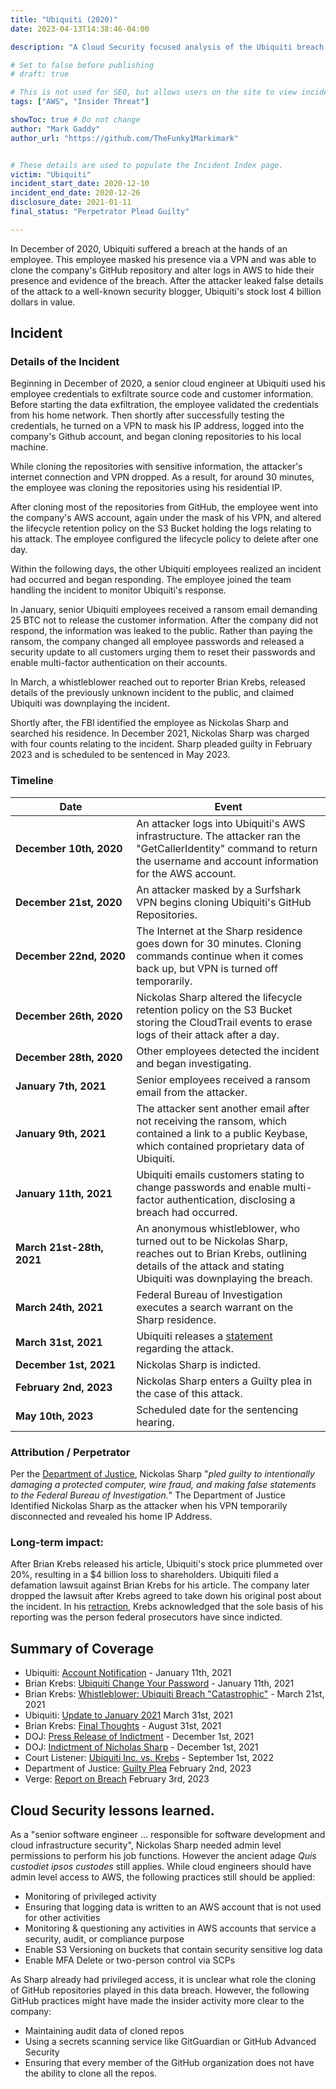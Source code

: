 ```yaml
---
title: "Ubiquiti (2020)"
date: 2023-04-13T14:38:46-04:00

description: "A Cloud Security focused analysis of the Ubiquiti breach in 2020"

# Set to false before publishing
# draft: true

# This is not used for SEO, but allows users on the site to view incidents by keyword
tags: ["AWS", "Insider Threat"]

showToc: true # Do not change
author: "Mark Gaddy"
author_url: "https://github.com/TheFunky1Markimark"


# These details are used to populate the Incident Index page.
victim: "Ubiquiti"
incident_start_date: 2020-12-10
incident_end_date: 2020-12-26
disclosure_date: 2021-01-11
final_status: "Perpetrator Plead Guilty"

---
```


In December of 2020, Ubiquiti suffered a breach at the hands of an employee. This employee masked his presence via a VPN and was able to clone the company's GitHub repository and alter logs in AWS to hide their presence and evidence of the breach. After the attacker leaked false details of the attack to a well-known security blogger, Ubiquiti's stock lost 4 billion dollars in value.

<!--more-->

## Incident

### Details of the Incident

Beginning in December of 2020, a senior cloud engineer at Ubiquiti used his employee credentials to exfiltrate source code and customer information. Before starting the data exfiltration, the employee validated the credentials from his home network. Then shortly after successfully testing the credentials, he turned on a VPN to mask his IP address, logged into the company's Github account, and began cloning repositories to his local machine.

While cloning the repositories with sensitive information, the attacker's internet connection and VPN dropped. As a result, for around 30 minutes, the employee was cloning the repositories using his residential IP.

After cloning most of the repositories from GitHub, the employee went into the company's AWS account, again under the mask of his VPN, and altered the lifecycle retention policy on the S3 Bucket holding the logs relating to his attack. The employee configured the lifecycle policy to delete after one day.

Within the following days, the other Ubiquiti employees realized an incident had occurred and began responding. The employee joined the team handling the incident to monitor Ubiquiti's response.

In January, senior Ubiquiti employees received a ransom email demanding 25 BTC not to release the customer information. After the company did not respond, the information was leaked to the public. Rather than paying the ransom, the company changed all employee passwords and released a security update to all customers urging them to reset their passwords and enable multi-factor authentication on their accounts.

In March, a whistleblower reached out to reporter Brian Krebs, released details of the previously unknown incident to the public, and claimed Ubiquiti was downplaying the incident.

Shortly after, the FBI identified the employee as Nickolas Sharp and searched his residence. In December 2021, Nickolas Sharp was charged with four counts relating to the incident. Sharp pleaded guilty in February 2023 and is scheduled to be sentenced in May 2023.

### Timeline
| Date | Event |
| ------ | ----- |
| **December&nbsp;10th,&nbsp;2020** | An attacker logs into Ubiquiti's AWS infrastructure. The attacker ran the "GetCallerIdentity" command to return the username and account information for the AWS account. |
| **December 21st, 2020** | An attacker masked by a Surfshark VPN begins cloning Ubiquiti's GitHub Repositories. |
| **December&nbsp;22nd,&nbsp;2020** | The Internet at the Sharp residence goes down for 30 minutes. Cloning commands continue when it comes back up, but VPN is turned off temporarily. |
| **December 26th, 2020** | Nickolas Sharp altered the lifecycle retention policy on the S3 Bucket storing the CloudTrail events to erase logs of their attack after a day. |
| **December 28th, 2020** | Other employees detected the incident and began investigating. |
| **January 7th, 2021** | Senior employees received a ransom email from the attacker. |
| **January 9th, 2021** | The attacker sent another email after not receiving the ransom, which contained a link to a public Keybase, which contained proprietary data of Ubiquiti. |
| **January 11th, 2021** | Ubiquiti emails customers stating to change passwords and enable multi-factor authentication, disclosing a breach had occurred. |
| **March 21st-28th, 2021** | An anonymous whistleblower, who turned out to be Nickolas Sharp, reaches out to Brian Krebs, outlining details of the attack and stating Ubiquiti was downplaying the breach. |
| **March 24th, 2021** | Federal Bureau of Investigation executes a search warrant on the Sharp residence. |
| **March 31st, 2021** | Ubiquiti releases a [statement](https://www.justice.gov/usao-sdny/press-release/file/1452706/download) regarding the attack. |
| **December 1st, 2021** | Nickolas Sharp is indicted. |
| **February 2nd, 2023** | Nickolas Sharp enters a Guilty plea in the case of this attack. |
| **May 10th, 2023** | Scheduled date for the sentencing hearing. |

### Attribution / Perpetrator

Per the [Department of Justice](https://www.justice.gov/usao-sdny/pr/former-employee-technology-company-pleads-guilty-stealing-confidential-data-and), Nickolas Sharp "_pled guilty to intentionally damaging a protected computer, wire fraud, and making false statements to the Federal Bureau of Investigation._" The Department of Justice Identified Nickolas Sharp as the attacker when his VPN temporarily disconnected and revealed his home IP Address.

### Long-term impact:

After Brian Krebs released his article, Ubiquiti's stock price plummeted over 20%, resulting in a $4 billion loss to shareholders. Ubiquiti filed a defamation lawsuit against Brian Krebs for his article. The company later dropped the lawsuit after Krebs agreed to take down his original post about the incident. In his [retraction](https://krebsonsecurity.com/2022/08/final-thoughts-on-ubiquiti/), Krebs acknowledged that the sole basis of his reporting was the person federal prosecutors have since indicted.

## Summary of Coverage

* Ubiquiti: [Account Notification](https://community.ui.com/questions/Account-Notification/96467115-49b5-4dd6-9517-f8cdbf6906f3) - January 11th, 2021
* Brian Krebs: [Ubiquiti Change Your Password](https://krebsonsecurity.com/2021/01/ubiquiti-change-your-password-enable-2fa/) - January 11th, 2021
* Brian Krebs: [Whistleblower: Ubiquiti Breach "Catastrophic"](https://web.archive.org/web/20210331165953/https://krebsonsecurity.com/2021/03/whistleblower-ubiquiti-breach-catastrophic/#more-55007) - March 21st, 2021
* Ubiquiti: [Update to January 2021](https://community.ui.com/questions/Update-to-January-2021-Account-Notification/3813e6f4-b023-4d62-9e10-1035dc51ad2e) March 31st, 2021
* Brian Krebs: [Final Thoughts](https://krebsonsecurity.com/2022/08/final-thoughts-on-ubiquiti/) - August 31st, 2021
* DOJ: [Press Release of Indictment](https://www.justice.gov/usao-sdny/pr/former-employee-technology-company-charged-stealing-confidential-data-and-extorting) - December 1st, 2021
* DOJ: [Indictment of Nicholas Sharp](https://www.justice.gov/usao-sdny/press-release/file/1452706/download) - December 1st, 2021
* Court Listener: [Ubiquiti Inc. vs. Krebs](https://www.courtlistener.com/docket/63197557/ubiquiti-inc-v-krebs/) - September 1st, 2022
* Department of Justice: [Guilty Plea](https://www.justice.gov/usao-sdny/pr/former-employee-technology-company-pleads-guilty-stealing-confidential-data-and) February 2nd, 2023
* Verge: [Report on Breach](https://www.theverge.com/2023/2/3/23584414/ubiquiti-developer-guilty-extortion-hack-security-breach-bitcoin-ransom) February 3rd, 2023

## Cloud Security lessons learned.

As a "senior software engineer … responsible for software development and cloud infrastructure security", Nickolas Sharp needed admin level permissions to perform his job functions. However the ancient adage _Quis custodiet ipsos custodes_ still applies. While cloud engineers should have admin level access to AWS, the following practices still should be applied:

- Monitoring of privileged activity
- Ensuring that logging data is written to an AWS account that is not used for other activities
- Monitoring & questioning any activities in AWS accounts that service a security, audit, or compliance purpose
- Enable S3 Versioning on buckets that contain security sensitive log data
- Enable MFA Delete or two-person control via SCPs

As Sharp already had privileged access, it is unclear what role the cloning of GitHub repositories played in this data breach. However, the following GitHub practices might have made the insider activity more clear to the company:

- Maintaining audit data of cloned repos
- Using a secrets scanning service like GitGuardian or GitHub Advanced Security
- Ensuring that every member of the GitHub organization does not have the ability to clone all the repos.
